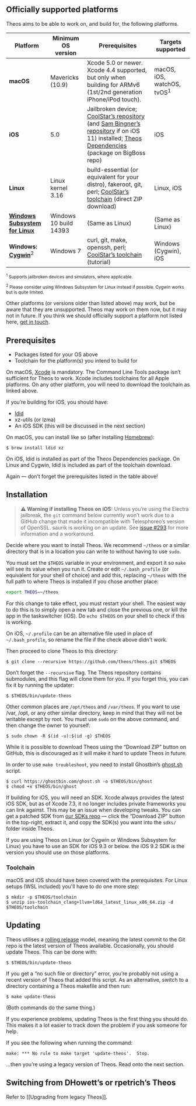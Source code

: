 ## Officially supported platforms
Theos aims to be able to work on, and build for, the following platforms.

| Platform | Minimum OS version | Prerequisites | Targets supported
|----------|--------------------|---------------|-------------------|
| **macOS** | Mavericks (10.9) | Xcode 5.0 or newer. Xcode 4.4 supported, but only when building for ARMv6 (1st/2nd generation iPhone/iPod touch). | macOS, iOS, watchOS, tvOS<sup>1</sup> |
| **iOS** | 5.0 | Jailbroken device; [CoolStar’s repository](https://coolstar.org/publicrepo/) (and [Sam Bingner’s repository](http://repo.bingner.com/) if on iOS 11) installed; [Theos Dependencies](http://moreinfo.thebigboss.org/moreinfo/depiction.php?file=theosdependenciesDp) (package on BigBoss repo) | iOS |
| **Linux** | Linux kernel 3.16 | build-essential (or equivalent for your distro), fakeroot, git, perl; [CoolStar’s toolchain](https://developer.angelxwind.net/Linux/ios-toolchain_clang%2bllvm%2bld64_latest_linux_x86_64.zip) (direct ZIP download) | Linux, iOS |
| [**Windows Subsystem for Linux**](https://docs.microsoft.com/windows/wsl) | Windows 10 build 14393 | (Same as Linux) | (Same as Linux) |
| **Windows: [Cygwin](https://cygwin.com/)**<sup>2</sup> | Windows 7 | curl, git, make, openssh, perl; [CoolStar’s toolchain](http://sharedinstance.net/2013/12/build-on-windows/) (tutorial)| Windows (Cygwin), iOS |

<sup>

<sup>1</sup> Supports jailbroken devices and simulators, where applicable.  

<sup>2</sup> Please consider using Windows Subsystem for Linux instead if possible. Cygwin works but is quite limited.

</sup>

Other platforms (or versions older than listed above) may work, but be aware that they are unsupported. Theos may work on them now, but it may not in future. If you think we should officially support a platform not listed here, [get in touch](https://github.com/theos/theos/issues/new).

## Prerequisites
* Packages listed for your OS above
* Toolchain for the platform(s) you intend to build for

On macOS, [Xcode](https://itunes.apple.com/us/app/xcode/id497799835?ls=1&mt=12) is mandatory. The Command Line Tools package isn’t sufficient for Theos to work. Xcode includes toolchains for all Apple platforms. On any other platform, you will need to download the toolchain as linked above.

If you’re building for iOS, you should have:

* [ldid](http://iphonedevwiki.net/index.php/Ldid)
* xz-utils (or lzma)
* An iOS SDK (this will be discussed in the next section)

On macOS, you can install like so (after installing [Homebrew](https://brew.sh/)):

```console
$ brew install ldid xz
```

On iOS, ldid is installed as part of the Theos Dependencies package. On Linux and Cygwin, ldid is included as part of the toolchain download.

Again — don’t forget the prerequisites listed in the table above!

## Installation
> **⚠️ Warning if installing Theos on iOS:** Unless you’re using the Electra jailbreak, the `git` command below currently won’t work due to a GitHub change that made it incompatible with Telesphoreo’s version of OpenSSL. saurik is working on an update. See [issue #293](https://github.com/theos/theos/issues/293) for more information and a workaround.

Decide where you want to install Theos. We recommend `~/theos` or a similar directory that is in a location you can write to without having to use `sudo`.

You must set the `$THEOS` variable in your environment, and export it so `make` will see its value when you run it. Create or edit `~/.bash_profile` (or equivalent for your shell of choice) and add this, replacing `~/theos` with the full path to where Theos is installed if you chose another place:

```bash
export THEOS=~/theos
```

For this change to take effect, you must restart your shell. The easiest way to do this is to simply open a new tab and close the previous one, or kill the app in the taskswitcher (iOS). Do `echo $THEOS` on your shell to check if this is working.

On iOS, `~/.profile` can be an alternative file used in place of `~/.bash_profile`, so rename the file if the check above didn't work.

Then proceed to clone Theos to this directory:

```console
$ git clone --recursive https://github.com/theos/theos.git $THEOS
```

Don’t forget the `--recursive` flag. The Theos repository contains submodules, and this flag will clone them for you. If you forget this, you can fix it by running the updater:

```console
$ $THEOS/bin/update-theos
```

Other common places are `/opt/theos` and `/var/theos`. If you want to use /var, /opt, or any other similar directory, keep in mind that they will not be writable except by root. You must use `sudo` on the above command, and then change the owner to yourself:

```console
$ sudo chown -R $(id -u):$(id -g) $THEOS
```

While it is possible to download Theos using the “Download ZIP” button on GitHub, this is discouraged as it will make it hard to update Theos in future.

In order to use `make troubleshoot`, you need to install Ghostbin’s [ghost.sh](https://ghostbin.com/ghost.sh) script.

```console
$ curl https://ghostbin.com/ghost.sh -o $THEOS/bin/ghost
$ chmod +x $THEOS/bin/ghost
```

If building for iOS, you will need an SDK. Xcode always provides the latest iOS SDK, but as of Xcode 7.3, it no longer includes private frameworks you can link against. This may be an issue when developing tweaks. You can get a patched SDK from [our SDKs repo](https://github.com/theos/sdks) — click the “Download ZIP” button in the top-right, extract it, and copy the SDK(s) you want into the `sdks/` folder inside Theos.

If you are using Theos on Linux (or Cygwin or Windows Subsystem for Linux) you have to use an SDK for iOS 9.3 or below. the iOS 9.2 SDK is the version you should use on those platforms.

### Toolchain
macOS and iOS should have been covered with the prerequisites. For Linux setups (WSL included) you'll have to do one more step:

```console
$ mkdir -p $THEOS/toolchain
$ unzip ios-toolchain_clang+llvm+ld64_latest_linux_x86_64.zip -d $THEOS/toolchain
```

## Updating
Theos utilises a [rolling release](https://en.wikipedia.org/wiki/Rolling_release) model, meaning the latest commit to the Git repo is the latest version of Theos available. Occasionally, you should update Theos. This can be done with:

```console
$ $THEOS/bin/update-theos
```

If you get a “no such file or directory” error, you’re probably not using a recent version of Theos that added this script. As an alternative, switch to a directory containing a Theos makefile and then run:

```console
$ make update-theos
```

(Both commands do the same thing.)

If you experience problems, updating Theos is the first thing you should do. This makes it a lot easier to track down the problem if you ask someone for help.

If you see the following when running the command:

```
make: *** No rule to make target 'update-theos'.  Stop.
```

…then you’re using a legacy version of Theos. Read onto the next section.

## Switching from DHowett’s or rpetrich’s Theos
Refer to [[Upgrading from legacy Theos]].
